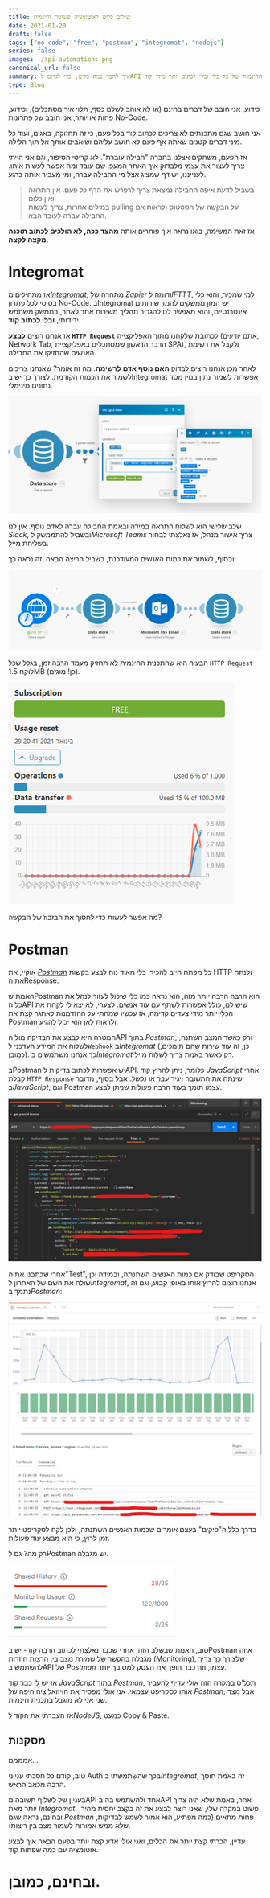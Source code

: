```yaml
---
title: שילוב כלים לאוטומציה פשוטה וחינמית
date: 2021-01-20
draft: false
tags: ["no-code", "free", "postman", "integromat", "nodejs"]
series: false
images: ./api-automations.png
canonical_url: false
summary: איך לחבר כמה כלים, כדי לגרום לAPI לדבר ביניהם, מבלי לחרוג מהתכנית החינמית של כל כלי ובלי לכתוב יותר מידי קוד.
type: Blog
---
```


כידוע, אני חובב של דברים בחינם (או לא אוהב לשלם כסף, תלוי איך מסתכלים), וכידוע, פחות או יותר, אני חובב של פתרונות No-Code.

אני חושב שגם מתכנתים לא צריכים לכתוב קוד בכל פעם, כי זה תחזוקה, באגים, ועוד כל מיני דברים קטנים שאתה אף פעם לא חושב עליהם ושואבים אותך אל תוך הלילה.

אז הפעם, משחקים אצלנו בחברה "חבילה עוברת". לא קריטי הסיפור, וגם אני הייתי צריך לעצור את עצמי מלבדוק איך האתר המעפן שם עובד ומה אפשר לעשות איתו. לענייננו, יש דף שמציג אצל מי החבילה עברה, ומי מעביר אותה כרגע.

> בשביל לדעת איפה החבילה נמצאת צריך לרפרש את הדף כל פעם. אין התראה ואין כלום.  
> במילים אחרות, צריך לעשות pulling על הבקשה של הסטטוס ולראות אם החבילה עברה לעובד הבא.

אז זאת המשימה, בואו נראה איך פותרים אותה **מהצד ככה, לא הולכים לכתוב תוכנה מקצה לקצה**.

# Integromat

אז מתחילים מ[_Integromat_](https://www.integromat.com/), מתחרה של _Zapier_ ודומה ל*IFTTT*, למי שמכיר, והוא כלי בסיסי לכל פתרון No-Code. בIntegromat יש המון ממשקים להמון שירותים אינטרנטיים, והוא מאפשר לנו להגדיר תהליך משירות אחד לאחר, בממשק משתמש ידידותי, **ובלי לכתוב קוד**.

אז אנחנו רוצים **לבצע `HTTP Request`** לכתובת שלקחנו מתוך האפליקצייה (אתם יודעים, Network Tab, הדבר הראשון שמסתכלים באפליקציית SPA), ולקבל את רשימת האנשים שהחזיקו את החבילה.

לאחר מכן אנחנו רוצים לבדוק **האם נוסף אדם לרשימה**. מה זה אומר? שאנחנו צריכים לשמור את הכמות הקודמת. לצורך כך יש בIntegromat אפשרות לשמור נתון במין מסד נתונים מינימלי.

![filter](./integromat-filter.png)

שלב שלישי הוא לשלוח התראה במידה ובאמת החבילה עברה לאדם נוסף. אין לנו _Slack_, ובשביל להתממשק ל*Microsoft Teams* צריך אישור מנהל, אז נאלצתי לבחור בשליחת מייל.

ובסוף, לשמור את כמות האנשים המעודכנת, בשביל הריצה הבאה. זה נראה כך:

![pipeline](./api-automations.png)

הבעיה היא שהתכנית החינמית לא תחזיק מעמד הרבה זמן, בגלל שכל `HTTP Request` לוקח 1.5MB (כן! מוגזם).

![subscription](./integromat-subscription.png)

מה אפשר לעשות כדי לחסוך את הבזבוז של הבקשה?

# Postman

אוקיי, את [_Postman_](https://www.postman.com/) כל מפתח חייב להכיר. כלי מאוד נוח לבצע בקשות HTTP ולנתח את הResponse.

האמת שPostman הוא הרבה הרבה יותר מזה, הוא נראה כמו כלי שיכול לעזור לנהל את כל הAPI שיש לנו, כולל אפשרות לשתף עם עוד אנשים. לצערי, לא יצא לי לקחת את הכלי יותר מידי צעדים קדימה, אז עכשיו שמחתי על ההזדמנות לאתגר קצת את Postman ולראות לאן הוא יכול להגיע.

המטרה היא לבצע את הבדיקה מול הAPI בתוך _Postman_, ורק כאשר המצב השתנה, לשלוח את המידע העדכני ל`Webhook` ב*Integromat* (כן, זה עוד שירות שהם תומכים, כמובן). כך אנחנו משתמשים ב*Integromat* רק כאשר באמת צריך לשלוח מייל.

בPostman יש אפשרות לכתוב בדיקות לAPI. כלומר, ניתן להריץ קוד _JavaScript_ אחרי קבלת `HTTP Response` שינתח את התשובה ויגיד _עבר_ או _נכשל_. אבל בסוף, מדובר ב*JavaScript*, וגם Postman עצמו תומך בעוד הרבה פעולות שניתן לבצע.

![postman script](./postman-script.png)

אחרי שכתבנו את ה"Test", הסקריפט שבודק אם כמות האנשים השתנתה, ובמידה וכן שולח את השם של האחרון ל*Integromat*, אנחנו רוצים להריץ אותו באופן קבוע, וגם זה נתמך ב*Postman*:

![schedule](./postnam-schedule.png)

בדרך כלל ה"פיקים" בעצם אומרים שכמות האנשים השתנתה, ולכן לקח לסקריפט יותר זמן לרוץ, כי הוא מבצע עוד פעולות.

רק מה? גם לPostman יש מגבלה.

![limit](./postman-limit.png)

טוב, האמת שבשלב הזה, אחרי שכבר נאלצתי לכתוב הרבה קוד- יש בPostman איזה מגבלה בהקשר של שמירת מצב בין הרצות חוזרות (Monitoring), שלצורך כך צריך להשתמש בAPI של _Postman_ עצמו, וזה כבר הופך את העסק למסובך יותר.

אז יש לי כבר קוד _JavaScript_ בתוך _Postman_, תכל'ס במקרה הזה אולי עדיף להעביר אותו לסקריפט עצמאי. אני אולי מפסיד את הויזואליציה היפה של _Postman_, אבל מצד שני אני לא מוגבל בתכנית חינמית.

אז העברתי את הקוד ל*NodeJS*, כמעט Copy & Paste.

## מסקנות

אממממ...

טוב, קודם כל חסכתי ענייני Auth בכך שהשתמשתי ב*Integromat*, זה באמת חוסך הרבה מכאב הראש.

בעניין של לשלוף תשובה מAPI אחד ולהשתמש בה בAPI אחר, באמת שלא היה צריך יותר מאת _Integromat_. פשוט במקרה שלי, שאני רוצה לבצע את זה בקצב יחסית מהיר, ובחינם, נראה שגם _Postman_ פחות מתאים (כמה מפתיע, הוא אמור לשמש לבדיקות, שלא ממש אמורות לשמור מצב בין ריצות).

עדיין, הכרתי קצת יותר את הכלים, ואני אולי אדע קצת יותר בפעם הבאה איך לבצע אוטומציה עם כמה שפחות קוד.

# ובחינם, כמובן.
